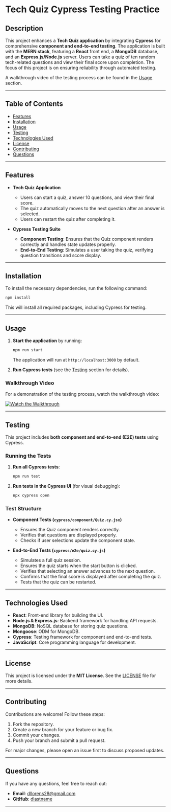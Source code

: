 # Tech Quiz Cypress Testing Practice

## Description

This project enhances a **Tech Quiz application** by integrating **Cypress** for comprehensive **component and end-to-end testing**. The application is built with the **MERN stack**, featuring a **React** front end, a **MongoDB** database, and an **Express.js/Node.js** server. Users can take a quiz of ten random tech-related questions and view their final score upon completion. The focus of this project is on ensuring reliability through automated testing.

A walkthrough video of the testing process can be found in the [Usage](#usage) section.

---

## Table of Contents

- [Features](#features)
- [Installation](#installation)
- [Usage](#usage)
- [Testing](#testing)
- [Technologies Used](#technologies-used)
- [License](#license)
- [Contributing](#contributing)
- [Questions](#questions)

---

## Features

- **Tech Quiz Application**
  - Users can start a quiz, answer 10 questions, and view their final score.
  - The quiz automatically moves to the next question after an answer is selected.
  - Users can restart the quiz after completing it.

- **Cypress Testing Suite**
  - **Component Testing**: Ensures that the Quiz component renders correctly and handles state updates properly.
  - **End-to-End Testing**: Simulates a user taking the quiz, verifying question transitions and score display.

---

## Installation

To install the necessary dependencies, run the following command:

```bash
npm install
```

This will install all required packages, including Cypress for testing.

---

## Usage

1. **Start the application** by running:
   ```bash
   npm run start
   ```
   The application will run at `http://localhost:3000` by default.

2. **Run Cypress tests** (see the [Testing](#testing) section for details).

### Walkthrough Video

For a demonstration of the testing process, watch the walkthrough video:

[![Watch the Walkthrough](https://img.youtube.com/vi/YOUR_VIDEO_ID/0.jpg)](https://drive.google.com/file/d/1mJcpfPPuuCNUcThciHrkiRuODGzwbYgl/view?usp=sharing)

---

## Testing

This project includes **both component and end-to-end (E2E) tests** using Cypress.

### Running the Tests

1. **Run all Cypress tests**:
   ```bash
   npm run test
   ```

2. **Run tests in the Cypress UI** (for visual debugging):
   ```bash
   npx cypress open
   ```

### Test Structure

- **Component Tests (`cypress/component/Quiz.cy.jsx`)**
  - Ensures the Quiz component renders correctly.
  - Verifies that questions are displayed properly.
  - Checks if user selections update the component state.

- **End-to-End Tests (`cypress/e2e/quiz.cy.js`)**
  - Simulates a full quiz session.
  - Ensures the quiz starts when the start button is clicked.
  - Verifies that selecting an answer advances to the next question.
  - Confirms that the final score is displayed after completing the quiz.
  - Tests that the quiz can be restarted.

---

## Technologies Used

- **React**: Front-end library for building the UI.
- **Node.js & Express.js**: Backend framework for handling API requests.
- **MongoDB**: NoSQL database for storing quiz questions.
- **Mongoose**: ODM for MongoDB.
- **Cypress**: Testing framework for component and end-to-end tests.
- **JavaScript**: Core programming language for development.

---

## License

This project is licensed under the **MIT License**. See the [LICENSE](LICENSE) file for more details.

---

## Contributing

Contributions are welcome! Follow these steps:

1. Fork the repository.
2. Create a new branch for your feature or bug fix.
3. Commit your changes.
4. Push your branch and submit a pull request.

For major changes, please open an issue first to discuss proposed updates.

---

## Questions

If you have any questions, feel free to reach out:

- **Email**: [dllorens28@gmail.com](mailto:dllorens28@gmail.com)
- **GitHub**: [dlastname](https://github.com/dlastname)

---

